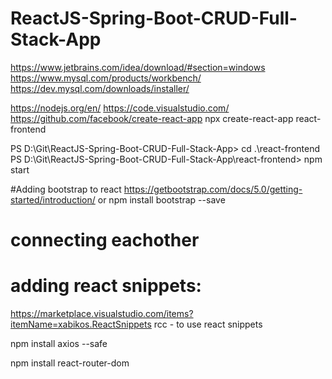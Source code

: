 # ReactJS-Spring-Boot-CRUD-Full-Stack-App

https://www.jetbrains.com/idea/download/#section=windows
https://www.mysql.com/products/workbench/
https://dev.mysql.com/downloads/installer/

https://nodejs.org/en/
https://code.visualstudio.com/
https://github.com/facebook/create-react-app
npx create-react-app react-frontend 

PS D:\Git\ReactJS-Spring-Boot-CRUD-Full-Stack-App> cd .\react-frontend\
PS D:\Git\ReactJS-Spring-Boot-CRUD-Full-Stack-App\react-frontend> npm start

#Adding bootstrap to react
https://getbootstrap.com/docs/5.0/getting-started/introduction/
or 
npm install bootstrap --save 

# connecting eachother

# adding react snippets:
https://marketplace.visualstudio.com/items?itemName=xabikos.ReactSnippets
 rcc - to use react snippets
 
 
npm install axios --safe

npm install react-router-dom
 

